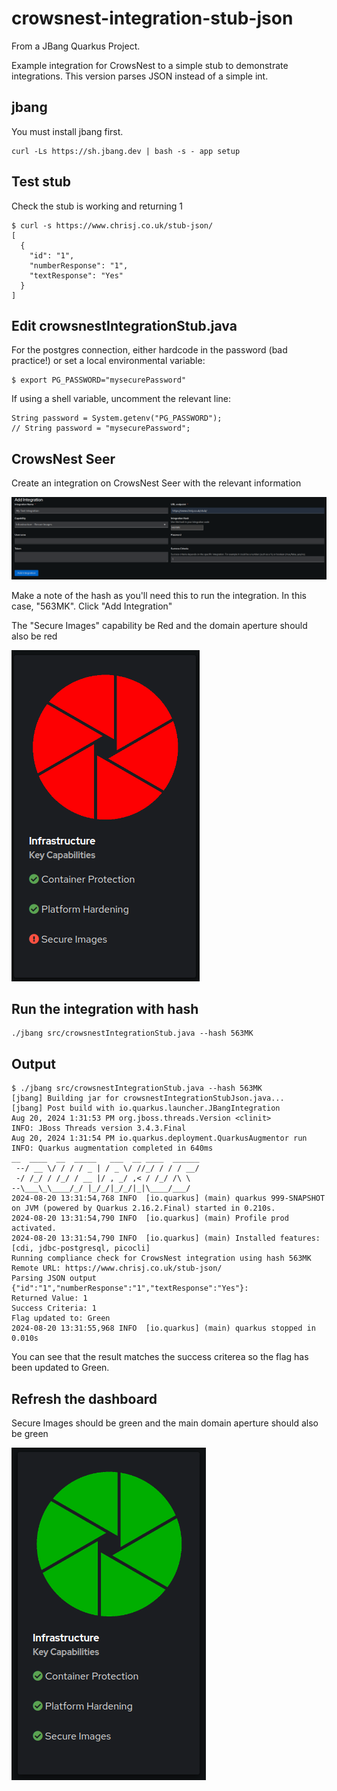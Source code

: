 # crowsnest-integration-stub-json

From a JBang Quarkus Project.

Example integration for CrowsNest to a simple stub to demonstrate integrations. This version parses JSON instead of a simple int.


## jbang

You must install jbang first.

```shell script
curl -Ls https://sh.jbang.dev | bash -s - app setup
```

## Test stub
Check the stub is working and returning 1
```
$ curl -s https://www.chrisj.co.uk/stub-json/
[
  {
    "id": "1",
    "numberResponse": "1",
    "textResponse": "Yes"
  }
]
```
## Edit crowsnestIntegrationStub.java
For the postgres connection, either hardcode in the password (bad practice!) or set a local environmental variable:

```
$ export PG_PASSWORD="mysecurePassword"
```
If using a shell variable, uncomment the relevant line:
```
String password = System.getenv("PG_PASSWORD");
// String password = "mysecurePassword";
```

## CrowsNest Seer
Create an integration on CrowsNest Seer with the relevant information

![Example integration](images/addIntegration.png)

Make a note of the hash as you'll need this to run the integration. In this case, "563MK". Click "Add Integration"

The "Secure Images" capability be Red and the domain aperture should also be red 

![Before with Red Secure Images](/images/before.png)


## Run the integration with hash

```shell script
./jbang src/crowsnestIntegrationStub.java --hash 563MK
```
## Output
```
$ ./jbang src/crowsnestIntegrationStub.java --hash 563MK
[jbang] Building jar for crowsnestIntegrationStubJson.java...
[jbang] Post build with io.quarkus.launcher.JBangIntegration
Aug 20, 2024 1:31:53 PM org.jboss.threads.Version <clinit>
INFO: JBoss Threads version 3.4.3.Final
Aug 20, 2024 1:31:54 PM io.quarkus.deployment.QuarkusAugmentor run
INFO: Quarkus augmentation completed in 640ms
__  ____  __  _____   ___  __ ____  ______ 
 --/ __ \/ / / / _ | / _ \/ //_/ / / / __/ 
 -/ /_/ / /_/ / __ |/ , _/ ,< / /_/ /\ \   
--\___\_\____/_/ |_/_/|_/_/|_|\____/___/   
2024-08-20 13:31:54,768 INFO  [io.quarkus] (main) quarkus 999-SNAPSHOT on JVM (powered by Quarkus 2.16.2.Final) started in 0.210s. 
2024-08-20 13:31:54,790 INFO  [io.quarkus] (main) Profile prod activated. 
2024-08-20 13:31:54,790 INFO  [io.quarkus] (main) Installed features: [cdi, jdbc-postgresql, picocli]
Running compliance check for CrowsNest integration using hash 563MK 
Remote URL: https://www.chrisj.co.uk/stub-json/
Parsing JSON output {"id":"1","numberResponse":"1","textResponse":"Yes"}:
Returned Value: 1
Success Criteria: 1
Flag updated to: Green
2024-08-20 13:31:55,968 INFO  [io.quarkus] (main) quarkus stopped in 0.010s
```
You can see that the result matches the success criterea so the flag has been updated to Green.

## Refresh the dashboard
Secure Images should be green and the main domain aperture should also be green

![After with Green Secure Images](/images/after.png)
